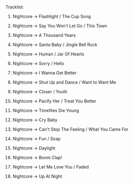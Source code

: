 Tracklist:

1. Nightcore → Flashlight / The Cup Song

2. Nightcore → Say You Won't Let Go / This Town

3. Nightcore → A Thousand Years

4. Nightcore → Santa Baby / Jingle Bell Rock

5. Nightcore → Human / Jar Of Hearts

6. Nightcore → Sorry /  Hello

7. Nightcore → I Wanna Get Better

8. Nightcore → Shut Up and Dance / Want to Want Me

9. Nightcore → Closer / Youth

10. Nightcore → Pacify Her / Treat You Better

11. Nightcore → Timeflies Die Young

12. Nightcore → Cry Baby

13. Nightcore → Can't Stop The Feeling / What You Came For

14. Nightcore → Fun / Soap

15. Nightcore → Daylight

16. Nightcore → Boom Clap!

17. Nightcore → Let Me Love You / Faded

18. Nightcore → Up At Night﻿
